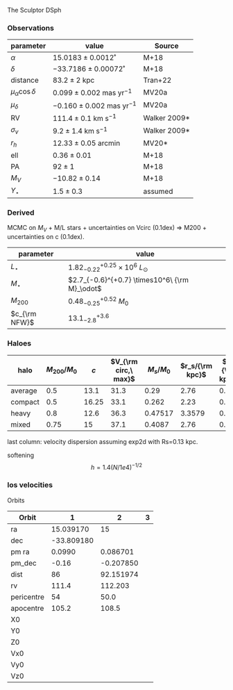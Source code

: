 The Sculptor DSph 



### Observations

| parameter                | value                            | Source       |
| ------------------------ | -------------------------------- | ------------ |
| $\alpha$                 | $15.0183 \pm 0.0012$˚            | M+18         |
| $\delta$                 | $-33.7186 \pm 0.00072$˚          | M+18         |
| distance                 | $83.2 \pm 2$ kpc                 | Tran+22      |
| $\mu_\alpha \cos \delta$ | $0.099 \pm 0.002$ mas yr$^{-1}$  | MV20a        |
| $\mu_\delta$             | $-0.160 \pm 0.002$ mas yr$^{-1}$ | MV20a        |
| RV                       | $111.4 \pm 0.1$ km s$^{-1}$      | Walker 2009* |
| $\sigma_v$               | $9.2\pm1.4$ km s$^{-1}$          | Walker 2009* |
| $r_h$                    | $12.33 \pm 0.05$ arcmin          | MV20*        |
| ell                      | $0.36 \pm 0.01$                  | M+18         |
| PA                       | $92\pm1$                         | M+18         |
| $M_V$                    | $-10.82\pm0.14$                  | M+18         |
| $\Upsilon_\star$         | $1.5 \pm 0.3$                    | assumed      |

### Derived

MCMC on $M_V$ + M/L stars + uncertainties on Vcirc (0.1dex)  => M200 + uncertainties on c (0.1dex).

| parameter     | value                                         |
| ------------- | --------------------------------------------- |
| $L_\star$     | $1.82_{-0.22}^{+0.25}\times10^6\ L_\odot$     |
| $M_\star$     | $2.7_{-0.6}^{+0.7} \times10^6\ {\rm M}_\odot$ |
| $M_{200}$     | $0.48_{-0.25}^{+0.52}\ M_0$                   |
| $c_{\rm NFW}$ | $13.1_{-2.8}^{+3.6}$                          |



### Haloes

| halo    | $M_{200} / M_0$ | $c$   | $V_{\rm circ,\ max}$ | $M_s/M_0$ | $r_s/{\rm kpc}$ | $h  / {\rm kpc}$ | $\sigma_v$ |
| ------- | --------------- | ----- | -------------------- | --------- | --------------- | ---------------- | ---------- |
| average | 0.5             | 13.1  | 31.3                 | 0.29      | 2.76            | 0.14             | 9.25       |
| compact | 0.5             | 16.25 | 33.1                 | 0.262     | 2.23            | 0.15             | 10.5       |
| heavy   | 0.8             | 12.6  | 36.3                 | 0.47517   | 3.3579          | 0.17             |            |
| mixed   | 0.75            | 15    | 37.1                 | 0.4087    | 2.76            | 0.17             |            |

last column: velocity dispersion assuming exp2d with Rs=0.13 kpc.

softening
$$
h = 1.4 (N/1e4)^{-1/2}
$$


### los velocities



Orbits



| Orbit      | 1          | 2         | 3    |
| ---------- | ---------- | --------- | ---- |
| ra         | 15.039170  | 15        |      |
| dec        | -33.809180 |           |      |
| pm ra      | 0.0990     | 0.086701  |      |
| pm_dec     | -0.16      | -0.207850 |      |
| dist       | 86         | 92.151974 |      |
| rv         | 111.4      | 112.203   |      |
| pericentre | 54         | 50.0      |      |
| apocentre  | 105.2      | 108.5     |      |
| X0         |            |           |      |
| Y0         |            |           |      |
| Z0         |            |           |      |
| Vx0        |            |           |      |
| Vy0        |            |           |      |
| Vz0        |            |           |      |

